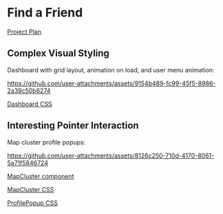 # Find a Friend

[Project Plan](https://docs.google.com/document/d/1WdFHMnsm8AEIBx9X6LBqP15FWG9tgLklr1Cxse0WUDQ/edit?tab=t.0)

## Complex Visual Styling

Dashboard with grid layout, animation on load, and user menu animation:

https://github.com/user-attachments/assets/9154b489-fc99-45f5-8986-2a39c50b6274

[Dashboard CSS](https://github.com/MetaU-25-Find-a-Friend/Find-a-Friend/blob/b21a5a20b37ec602364da148e9ed32632df3b59d/frontend/src/css/Dashboard.module.css#L1)

## Interesting Pointer Interaction

Map cluster profile popups:

https://github.com/user-attachments/assets/8126c250-710d-4170-8061-5a71f5846724

[MapCluster component](https://github.com/MetaU-25-Find-a-Friend/Find-a-Friend/blob/b21a5a20b37ec602364da148e9ed32632df3b59d/frontend/src/components/MapCluster.tsx#L57)

[MapCluster CSS](https://github.com/MetaU-25-Find-a-Friend/Find-a-Friend/blob/b21a5a20b37ec602364da148e9ed32632df3b59d/frontend/src/css/MapCluster.module.css#L22)

[ProfilePopup CSS](https://github.com/MetaU-25-Find-a-Friend/Find-a-Friend/blob/b21a5a20b37ec602364da148e9ed32632df3b59d/frontend/src/css/ProfilePopup.module.css#L1)

